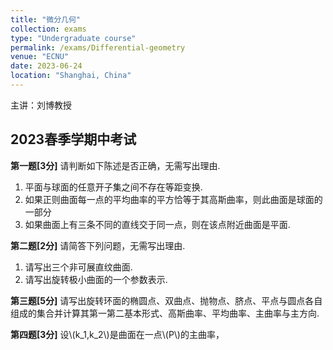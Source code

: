 ```yaml
---
title: "微分几何"
collection: exams
type: "Undergraduate course"
permalink: /exams/Differential-geometry
venue: "ECNU"
date: 2023-06-24
location: "Shanghai, China"
---
```

主讲：刘博教授

## 2023春季学期中考试

**第一题[3分]** 请判断如下陈述是否正确，无需写出理由.
1. 平面与球面的任意开子集之间不存在等距变换.
2. 如果正则曲面每一点的平均曲率的平方恰等于其高斯曲率，则此曲面是球面的一部分
3. 如果曲面上有三条不同的直线交于同一点，则在该点附近曲面是平面.

**第二题[2分]**
请简答下列问题，无需写出理由.
1. 请写出三个非可展直纹曲面.
2. 请写出旋转极小曲面的一个参数表示.

**第三题[5分]**
请写出旋转环面的椭圆点、双曲点、抛物点、脐点、平点与圆点各自组成的集合并计算其第一第二基本形式、高斯曲率、平均曲率、主曲率与主方向.

**第四题[3分]** 设\\(k_1,k_2\\)是曲面在一点\\(P\\)的主曲率，
